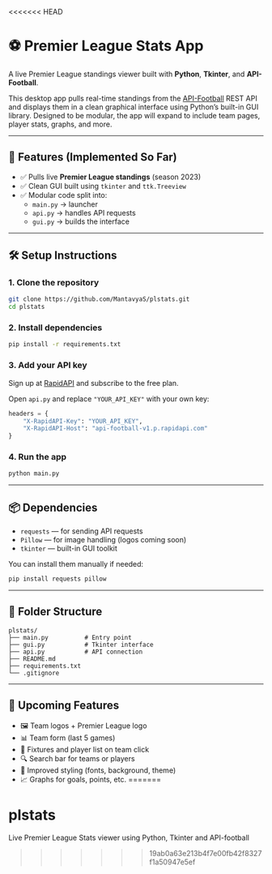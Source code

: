 <<<<<<< HEAD
# ⚽ Premier League Stats App

A live Premier League standings viewer built with **Python**, **Tkinter**, and **API-Football**.

This desktop app pulls real-time standings from the [API-Football](https://www.api-football.com/) REST API and displays them in a clean graphical interface using Python’s built-in GUI library. Designed to be modular, the app will expand to include team pages, player stats, graphs, and more.

---

## 🚀 Features (Implemented So Far)

- ✅ Pulls live **Premier League standings** (season 2023)
- ✅ Clean GUI built using `tkinter` and `ttk.Treeview`
- ✅ Modular code split into:
  - `main.py` → launcher
  - `api.py` → handles API requests
  - `gui.py` → builds the interface

---

## 🛠 Setup Instructions

### 1. Clone the repository
```bash
git clone https://github.com/MantavyaS/plstats.git
cd plstats
```

### 2. Install dependencies
```bash
pip install -r requirements.txt
```

### 3. Add your API key
Sign up at [RapidAPI](https://rapidapi.com/api-sports/api/api-football/) and subscribe to the free plan.

Open `api.py` and replace `"YOUR_API_KEY"` with your own key:
```python
headers = {
    "X-RapidAPI-Key": "YOUR_API_KEY",
    "X-RapidAPI-Host": "api-football-v1.p.rapidapi.com"
}
```

### 4. Run the app
```bash
python main.py
```

---

## 📦 Dependencies

- `requests` — for sending API requests
- `Pillow` — for image handling (logos coming soon)
- `tkinter` — built-in GUI toolkit

You can install them manually if needed:
```bash
pip install requests pillow
```

---

## 🧱 Folder Structure

```
plstats/
├── main.py          # Entry point
├── gui.py           # Tkinter interface
├── api.py           # API connection
├── README.md
├── requirements.txt
└── .gitignore
```

---

## 🧪 Upcoming Features

- 🖼 Team logos + Premier League logo
- 📊 Team form (last 5 games)
- 📅 Fixtures and player list on team click
- 🔍 Search bar for teams or players
- 🎨 Improved styling (fonts, background, theme)
- 📈 Graphs for goals, points, etc.
=======
# plstats
Live Premier League Stats viewer using Python, Tkinter and API-football
>>>>>>> 19ab0a63e213b4f7e00fb42f8327f1a50947e5ef
